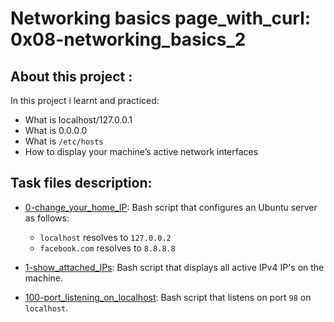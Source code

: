 # Networking basics page_with_curl: 0x08-networking_basics_2
## About this project :
In this project i  learnt and practiced:
- What is localhost/127.0.0.1
- What is 0.0.0.0
- What is `/etc/hosts`
- How to display your machine’s active network interfaces
## Task files description:
* [0-change_your_home_IP](./0-change_your_home_IP): Bash script that configures
  an Ubuntu server as follows:
  * `localhost` resolves to `127.0.0.2`
  * `facebook.com` resolves to `8.8.8.8`

* [1-show_attached_IPs](./1-show_attached_IPs): Bash script that displays all active IPv4
  IP's on the machine.

* [100-port_listening_on_localhost](./100-port_listening_on_localhost): Bash script that
  listens on port `98` on `localhost`.
